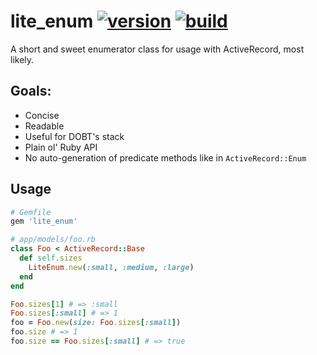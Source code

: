 lite_enum [![version]](http://rubygems.org/gems/lite_enum) [![build]](https://travis-ci.org/dobtco/lite_enum)
=======

A short and sweet enumerator class for usage with ActiveRecord, most likely.

## Goals:

- Concise
- Readable
- Useful for DOBT's stack
- Plain ol' Ruby API
- No auto-generation of predicate methods like in `ActiveRecord::Enum`

## Usage

```rb
# Gemfile
gem 'lite_enum'

# app/models/foo.rb
class Foo < ActiveRecord::Base
  def self.sizes
    LiteEnum.new(:small, :medium, :large)
  end
end

Foo.sizes[1] # => :small
Foo.sizes[:small] # => 1
foo = Foo.new(size: Foo.sizes[:small])
foo.size # => 1
foo.size == Foo.sizes[:small] # => true
```

[version]: https://img.shields.io/gem/v/lite_enum.svg
[build]: http://img.shields.io/travis/dobtco/lite_enum.svg
